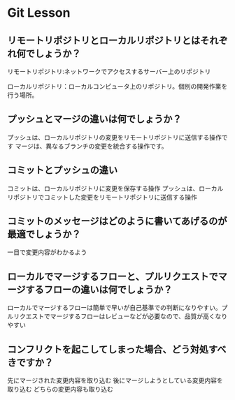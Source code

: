 
# Git Lesson

## リモートリポジトリとローカルリポジトリとはそれぞれ何でしょうか？

リモートリポジトリ:ネットワークでアクセスするサーバー上のリポジトリ

ローカルリポジトリ：ローカルコンピュータ上のリポジトリ。個別の開発作業を行う場所。

## プッシュとマージの違いは何でしょうか？

プッシュは、ローカルリポジトリの変更をリモートリポジトリに送信する操作です
マージは、異なるブランチの変更を統合する操作です。

## コミットとプッシュの違い
コミットは、ローカルリポジトリに変更を保存する操作
プッシュは、ローカルリポジトリでコミットした変更をリモートリポジトリに送信する操作


## コミットのメッセージはどのように書いてあげるのが最適でしょうか？
一目で変更内容がわかるよう

## ローカルでマージするフローと、プルリクエストでマージするフローの違いは何でしょうか？

ローカルでマージするフローは簡単で早いが自己基準での判断になりやすい。プルリクエストでマージするフローはレビューなどが必要なので、品質が高くなりやすい

## コンフリクトを起こしてしまった場合、どう対処すべきですか？
先にマージされた変更内容を取り込む
後にマージしようとしている変更内容を取り込む
どちらの変更内容も取り込む